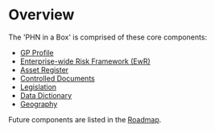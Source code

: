 # Overview

The 'PHN in a Box' is comprised of these core components:

- [GP Profile](/components/gp-profile)
- [Enterprise-wide Risk Framework (EwR)](/components/ewr)
- [Asset Register](/components/asset-register)
- [Controlled Documents](/entities/controlled-document)
- [Legislation](/entities/legislation)
- [Data Dictionary](/entities/definition)
- [Geography](/entities/geo)

Future components are listed in the [Roadmap](/roadmap).
